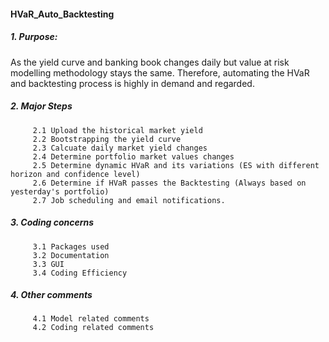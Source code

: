 #### HVaR_Auto_Backtesting
##### 1. Purpose:
As the yield curve and banking book changes daily but value at risk modelling methodology stays the same. Therefore, automating the HVaR and backtesting process is highly in demand and regarded. 
##### 2. Major Steps
         2.1 Upload the historical market yield
         2.2 Bootstrapping the yield curve
         2.3 Calcuate daily market yield changes
         2.4 Determine portfolio market values changes
         2.5 Determine dynamic HVaR and its variations (ES with different horizon and confidence level)
         2.6 Determine if HVaR passes the Backtesting (Always based on yesterday's portfolio)
         2.7 Job scheduling and email notifications.
       
##### 3. Coding concerns
         3.1 Packages used
         3.2 Documentation
         3.3 GUI
         3.4 Coding Efficiency
##### 4. Other comments
         4.1 Model related comments
         4.2 Coding related comments
